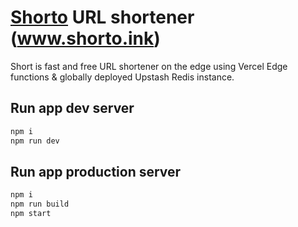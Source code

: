 # [Shorto](https://shorto.ink) URL shortener (www.shorto.ink)

Short is fast and free URL shortener on the edge using Vercel Edge functions & globally deployed Upstash Redis instance.

## Run app dev server

```sh
npm i
npm run dev
```

## Run app production server

```sh
npm i
npm run build
npm start
```
